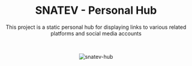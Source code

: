 <div align="center">

# SNATEV - Personal Hub
This project is a static personal hub for displaying links to various related platforms and social media accounts

<br>

![snatev-hub](https://github.com/snatev/snatev-com/assets/169693246/023c6fdb-028e-406f-8515-9e76d50b7770)

</div>
